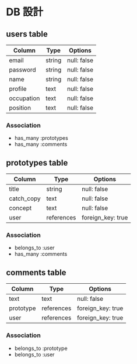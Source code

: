 # DB 設計

## users table

| Column             | Type                | Options                 |
|--------------------|---------------------|-------------------------|
| email              | string              | null: false             |
| password           | string              | null: false             |
| name               | string              | null: false             |
| profile            | text                | null: false             |
| occupation         | text                | null: false             |
| position           | text                | null: false             |

### Association

* has_many :prototypes
* has_many :comments

## prototypes table

| Column                              | Type       | Options           |
|-------------------------------------|------------|-------------------|
| title                               | string     | null: false       |
| catch_copy                          | text       | null: false       |
| concept                             | text       | null: false       |
| user                                | references | foreign_key: true |

### Association

- belongs_to :user
- has_many :comments

## comments table

| Column      | Type       | Options           |
|-------------|------------|-------------------|
| text        | text       | null: false       |
| prototype   | references | foreign_key: true |
| user        | references | foreign_key: true |

### Association

- belongs_to :prototype
- belongs_to :user
